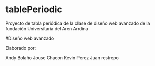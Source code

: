 # tablePeriodic
Proyecto de tabla periódica de la clase de diseño web avanzado de la fundación Universitaria del Aren Andina


#Diseño web avanzado

Elaborado por:

Andy Bolaño
Jouse Chacon
Kevin Perez
Juan restrepo